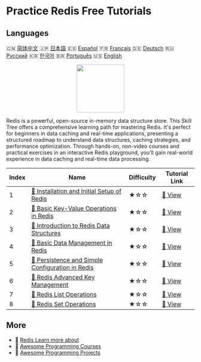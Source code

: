 # Practice Redis Free Tutorials

## Languages

🇨🇳 [简体中文](README_zh.md) 🇯🇵 [日本語](README_ja.md) 🇪🇸 [Español](README_es.md) 🇫🇷 [Français](README_fr.md) 🇩🇪 [Deutsch](README_de.md) 🇷🇺 [Русский](README_ru.md) 🇰🇷 [한국어](README_ko.md) 🇧🇷 [Português](README_pt.md) 🇺🇸 [English](README.md) 

<div align="center">
<img width="128px" src="https://file.labex.io/path/4MMYfz8sH7hJ.png">
</div>

Redis is a powerful, open-source in-memory data structure store. This Skill Tree offers a comprehensive learning path for mastering Redis. It's perfect for beginners in data caching and real-time applications, presenting a structured roadmap to understand data structures, caching strategies, and performance optimization. Through hands-on, non-video courses and practical exercises in an interactive Redis playground, you'll gain real-world experience in data caching and real-time data processing.

|   Index | Name                                                                                                                                         | Difficulty   | Tutorial Link                                                                                       |
|---------|----------------------------------------------------------------------------------------------------------------------------------------------|--------------|-----------------------------------------------------------------------------------------------------|
|       1 | [📖 Installation and Initial Setup of Redis](https://labex.io/en/tutorials/redis-installation-and-initial-setup-of-redis-552075)             | ★☆☆          | [🔗 View](https://labex.io/en/tutorials/redis-installation-and-initial-setup-of-redis-552075)       |
|       2 | [📖 Basic Key-Value Operations in Redis](https://labex.io/en/tutorials/redis-basic-key-value-operations-in-redis-552077)                     | ★☆☆          | [🔗 View](https://labex.io/en/tutorials/redis-basic-key-value-operations-in-redis-552077)           |
|       3 | [📖 Introduction to Redis Data Structures](https://labex.io/en/tutorials/redis-introduction-to-redis-data-structures-552078)                 | ★☆☆          | [🔗 View](https://labex.io/en/tutorials/redis-introduction-to-redis-data-structures-552078)         |
|       4 | [📖 Basic Data Management in Redis](https://labex.io/en/tutorials/redis-basic-data-management-in-redis-552076)                               | ★☆☆          | [🔗 View](https://labex.io/en/tutorials/redis-basic-data-management-in-redis-552076)                |
|       5 | [📖 Persistence and Simple Configuration in Redis](https://labex.io/en/tutorials/redis-persistence-and-simple-configuration-in-redis-552079) | ★☆☆          | [🔗 View](https://labex.io/en/tutorials/redis-persistence-and-simple-configuration-in-redis-552079) |
|       6 | [📖 Redis Advanced Key Management](https://labex.io/en/tutorials/redis-redis-advanced-key-management-552094)                                 | ★☆☆          | [🔗 View](https://labex.io/en/tutorials/redis-redis-advanced-key-management-552094)                 |
|       7 | [📖 Redis List Operations](https://labex.io/en/tutorials/redis-redis-list-operations-552098)                                                 | ★☆☆          | [🔗 View](https://labex.io/en/tutorials/redis-redis-list-operations-552098)                         |
|       8 | [📖 Redis Set Operations](https://labex.io/en/tutorials/redis-redis-set-operations-552104)                                                   | ★☆☆          | [🔗 View](https://labex.io/en/tutorials/redis-redis-set-operations-552104)                          |

## More

- 🔗 [Redis Learn more about](https://labex.io/en/skilltrees/redis)
- 🔗 [Awesome Programming Courses](https://github.com/labex-labs/awesome-programming-courses)
- 🔗 [Awesome Programming Projects](https://github.com/labex-labs/awesome-programming-projects)

